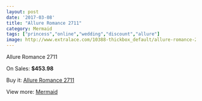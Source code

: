 ```yaml
---
layout: post
date: '2017-03-08'
title: "Allure Romance 2711"
category: Mermaid
tags: ["princess","online","wedding","discount","allure"]
image: http://www.extralace.com/10388-thickbox_default/allure-romance-2711.jpg
---
```

Allure Romance 2711

On Sales: **$453.98**
<a href="https://www.extralace.com/mermaid/4900-allure-romance-2711.html"><amp-img layout="responsive" width="600" height="600" src="//www.extralace.com/10388-thickbox_default/allure-romance-2711.jpg" alt="Allure Romance 2711 0" /></a>
<a href="https://www.extralace.com/mermaid/4900-allure-romance-2711.html"><amp-img layout="responsive" width="600" height="600" src="//www.extralace.com/10389-thickbox_default/allure-romance-2711.jpg" alt="Allure Romance 2711 1" /></a>

Buy it: [Allure Romance 2711](https://www.extralace.com/mermaid/4900-allure-romance-2711.html "Allure Romance 2711")

View more: [Mermaid](https://www.extralace.com/5-mermaid "Mermaid")